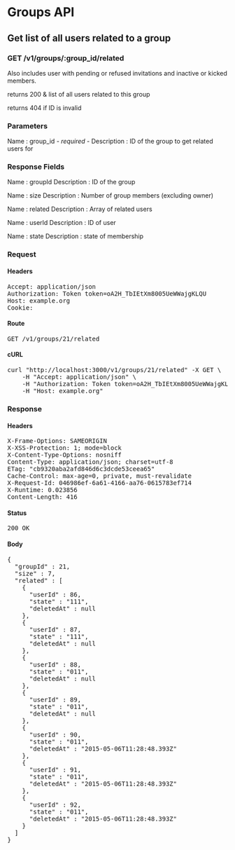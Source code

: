 # Groups API

## Get list of all users related to a group

### GET /v1/groups/:group_id/related

Also includes user with pending or refused invitations and inactive or kicked members.

returns 200 &amp; list of all users related to this group

returns 404 if ID is invalid

### Parameters

Name : group_id *- required -*
Description : ID of the group to get related users for


### Response Fields

Name : groupId
Description : ID of the group

Name : size
Description : Number of group members (excluding owner)

Name : related
Description : Array of related users

Name : userId
Description : ID of user

Name : state
Description : state of membership

### Request

#### Headers

<pre>Accept: application/json
Authorization: Token token=oA2H_TbIEtXm8005UeWWajgKLQU
Host: example.org
Cookie: </pre>

#### Route

<pre>GET /v1/groups/21/related</pre>

#### cURL

<pre class="request">curl &quot;http://localhost:3000/v1/groups/21/related&quot; -X GET \
	-H &quot;Accept: application/json&quot; \
	-H &quot;Authorization: Token token=oA2H_TbIEtXm8005UeWWajgKLQU&quot; \
	-H &quot;Host: example.org&quot;</pre>

### Response

#### Headers

<pre>X-Frame-Options: SAMEORIGIN
X-XSS-Protection: 1; mode=block
X-Content-Type-Options: nosniff
Content-Type: application/json; charset=utf-8
ETag: &quot;cb9320aba2afd846d6c3dcde53ceea65&quot;
Cache-Control: max-age=0, private, must-revalidate
X-Request-Id: 046986ef-6a61-4166-aa76-0615783ef714
X-Runtime: 0.023856
Content-Length: 416</pre>

#### Status

<pre>200 OK</pre>

#### Body

<pre>{
  "groupId" : 21,
  "size" : 7,
  "related" : [
    {
      "userId" : 86,
      "state" : "111",
      "deletedAt" : null
    },
    {
      "userId" : 87,
      "state" : "111",
      "deletedAt" : null
    },
    {
      "userId" : 88,
      "state" : "011",
      "deletedAt" : null
    },
    {
      "userId" : 89,
      "state" : "011",
      "deletedAt" : null
    },
    {
      "userId" : 90,
      "state" : "011",
      "deletedAt" : "2015-05-06T11:28:48.393Z"
    },
    {
      "userId" : 91,
      "state" : "011",
      "deletedAt" : "2015-05-06T11:28:48.393Z"
    },
    {
      "userId" : 92,
      "state" : "011",
      "deletedAt" : "2015-05-06T11:28:48.393Z"
    }
  ]
}</pre>
